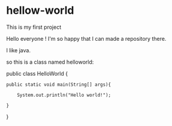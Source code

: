 # hellow-world
This is my first project

Hello everyone !
I'm so happy that I can made a repository there.

I like java.

so this is a class named helloworld:

public class HelloWorld {

    public static void main(String[] args){
    
        System.out.println("Hello world!");
        
    }


}

